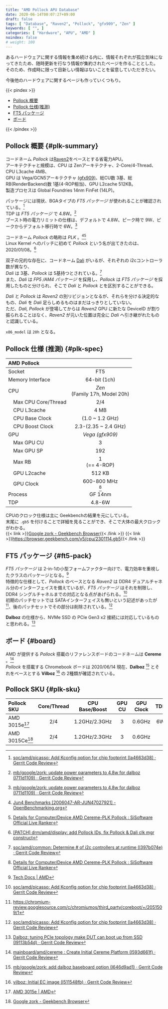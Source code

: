 ```yaml
---
title: "AMD Pollock APU Database"
date: 2020-06-14T00:07:27+09:00
draft: false
tags: [ "Database", "Raven2", "Pollock", "gfx909", "Zen" ]
keywords: [ "", ]
categories: [ "Hardware", "APU", "AMD" ]
noindex: false
# weight: 100
---
```


あるハードウェアに関する情報を集め続ける内に、情報それぞれが孤立気味になってきたため、随時更新を行なう情報が集約されたページを作ることとした。  
そのため、作成時に限って目新しい情報はないことを留意していただきたい。  

今後他のハードウェアに関するページも作っていくつもり。  

{{< pindex >}}

 * [Pollock 概要](#plk-summary)
 * [Pollock 仕様(推測)](#plk-spec)
 * [FT5 パッケージ](#ft5-pack)
 * [ボード](#board)

{{< /pindex >}}

## Pollock 概要 {#plk-summary}
コードネーム *Pollock* は[Raven2](/tags/raven2)をベースとする省電力APU。  
アーキテクチャと規模は、CPU は Zenアーキテクチャ、2-Core/4-Thread、CPU L3cache 4MB、  
GPU は Vega/GCN5アーキテクチャ [(gfx909)](/tags/gfx909)、総CU数 3基、総RB(RenderBackend)数 1基(4-ROP相当)、GPU L2cache 512KB。  
製造プロセスは Global Foundries 14nm FinFet (14LP)。  

パッケージには現状、BGAタイプの *FT5 パッケージ* が使われることが確認されている。[^7]  
TDP は *FT5 パッケージ* で 4.8W。[^1]  
ブースト時の電力リミットの仕様は、デフォルトで 4.8W、ピーク時で 9W、ピークからデフォルト移行時で 6W。[^1]  

[^7]: [soc/amd/picasso: Add Kconfig option for chip footprint (Ia4663d38) · Gerrit Code Review](https://chromium-review.googlesource.com/c/chromiumos/third_party/coreboot/+/2051509)
[^1]: [mb/google/zork: update power parameters to 4.8w for dalboz (I711d1109) · Gerrit Code Review](https://chromium-review.googlesource.com/c/chromiumos/third_party/coreboot/+/2135098)

コードネーム *Pollock* の略称は *PLK* 。[^5][^6]  
Linux Kernel へのパッチに初めて *Pollock* という名が出てきたのは、2020/01/08。[^13]

[^13]: [[PATCH] drm/amd/display: add Pollock IDs, fix Pollock & Dali clk mgr construct](https://lists.freedesktop.org/archives/amd-gfx/2020-January/044548.html)

[^5]: [Jun4 Benchmarks [2006047-AR-JUN47027921] - OpenBenchmarking.org](https://openbenchmarking.org/result/2006047-AR-JUN47027921)
[^6]: [Details for Computer/Device AMD Cereme-PLK Pollock : SiSoftware Official Live Ranker](https://ranker.sisoftware.co.uk/show_system.php?q=cea598ab93a493a79eb8dfe2c4b68badc4f9dfb78aacd4e9cfaacff2c2e497aa92&l=en)

双子の兄的な存在に、コードネーム [Dali](/tags/dali) がいるが、それぞれの i2cコントローラ数が異なり、  
*Dali* は 3基、*Pollock* は 5基持つとされている。[^12]  
また、*Dali* は *FP5 /AM4 パッケージ* を採用し、*Pollock* は *FT5 パッケージ* を採用したものと分けられ、そこで *Dali* と *Pollock* とを区別することができる。  

[^12]: [soc/amd/common: Determine # of i2c controllers at runtime (I397b074e) · Gerrit Code Review](https://chromium-review.googlesource.com/c/chromiumos/third_party/coreboot/+/2057468)

*Dali* と *Pollock* は *Raven2* の別リビジョンとなるが、それらを分ける決定的なもの、*Dali* を *Dali* 足らしめるものはまだはっきりとしていない。  
ただ、*Dali, Pollock* が登場してからは *Raven2* GPU に新たな DeviceID が割り振られることはなく、*Raven2* が元いた位置は完全に *Dali* へ引き継がれたものと認識している。  

`x86_model` は `20h` となる。  

## Pollock 仕様 (推測) {#plk-spec}

| AMD Pollock | |
| :-- | :--: |
| Socket | FT5 |
| Memory Interface | 64-bit (1ch) |
| CPU | *Zen* <br>(Family 17h, Model 20h) |
| &emsp;Max CPU Core/Thread | 2/4 |
| &emsp;CPU L3cache | 4 MB |
| &emsp;CPU Base Clock | (1.0 ~ 1.2 GHz) |
| &emsp;CPU Boost Clock | 2.3-(2.35 ~ 2.4 GHz) |
| GPU | *Vega (gfx909)* |
| &emsp;Max GPU CU | 3 |
| &emsp;Max GPU SP | 192 |
| &emsp;Max RB | 1<br>(== 4-ROP) |
| &emsp;GPU L2cache | 512 KB |
| &emsp;GPU Clock | 600-800 MHz<br>[^6] |
| Process | GF 14nm |
| TDP | 4.8-6W |

CPUのクロック仕様は主に Geekbenchの結果を元にしている。  
末尾に `.gb5` を付けることで詳細を見ることができ、そこで大体の最大クロックがわかる。  
{{< link >}}[Google zork - Geekbench Browser](https://browser.geekbench.com/v5/cpu/2301114){{< /link >}}
{{< link >}}<https://browser.geekbench.com/v5/cpu/2301114.gb5>{{< /link >}}


## FT5 パッケージ {#ft5-pack}
*FT5 パッケージ* は 2-in-1の小型フォームファクター向けで、電力効率を重視したクラスのパッケージとなる。[^11]  
特徴的な仕様として、*Pollock* のベースとなる *Raven2* は DDR4 デュアルチャネル分のインターフェイスを備えているが、*FT5 パッケージ* はそれを制限し、DDR4 シングルチャネルまでの対応となる点があげられる。[^9]  
初期のパッチセットでは SATAインターフェイスも無いという記述があったが[^10]、後のパッチセットでその部分は削除されている。[^9]  

[^9]: [soc/amd/picasso: Add Kconfig option for chip footprint (Ia4663d38) · Gerrit Code Review](https://chromium-review.googlesource.com/c/chromiumos/third_party/coreboot/+/2051509)
[^10]: <https://chromium-review.googlesource.com/c/chromiumos/third_party/coreboot/+/2051509/1>
[^11]: [Tech Docs | AMD](https://www.amd.com/en/support/tech-docs)

**Dalboz** の仕様から、NVMe SSD の PCIe Gen3 x2 接続には対応しているものと思われる。[^8]  

[^8]: [Dalboz: tuning PCIe topology make DUT can boot up from SSD (I9113b54d) · Gerrit Code Review](https://chromium-review.googlesource.com/c/chromiumos/third_party/coreboot/+/2066389)

## ボード {#board}
AMD が提供する *Pollock* 搭載のリファレンスボードのコードネームは **Cereme** 。[^2]  
*Pollock* を搭載する Chromebook ボードは 2020/06/14 現在、**Dalboz** [^3] とそれをベースとする **Vilboz** [^4] の 2種類が確認されている。  

[^2]: [mainboard/amd/cereme : Create Initial Cereme Platform (I593d661f) · Gerrit Code Review](https://chromium-review.googlesource.com/c/chromiumos/third_party/coreboot/+/2024459)
[^3]: [mb/google/zork: add dalboz baseboard option (I646d9ad1) · Gerrit Code Review](https://chromium-review.googlesource.com/c/chromiumos/third_party/coreboot/+/2055651)
[^4]: [vilboz: Initial EC image (I511548fb) · Gerrit Code Review](https://chromium-review.googlesource.com/c/chromiumos/platform/ec/+/2224680)

## Pollock SKU {#plk-sku}

| Pollock SKU | Core/Thread | CPU Base/Boost | GPU CU | GPU Clock | TDP |
| :-- | :--: | :--: | :--: | :--: | :--: |
| AMD 3015e[^amd-3015e] | 2/4 | 1.2GHz/2.3GHz | 3 | 0.6GHz | 6W |
| AMD 3015Ce[^amd-3015ce-gb5] | 2/4 | 1.2GHz/2.3GHz | 3 | 0.6GHz | |

[^amd-3015e]: [AMD 3015e | AMD](https://www.amd.com/en/products/apu/amd-3015e#product-specs)
[^amd-3015ce-gb5]: [Google zork - Geekbench Browser](https://browser.geekbench.com/v5/cpu/3664531)
